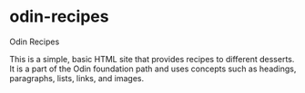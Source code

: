 # odin-recipes
Odin Recipes

This is a simple, basic HTML site that provides recipes to different desserts. 
It is a part of the Odin foundation path and uses concepts such as headings, paragraphs, lists, links, and images.